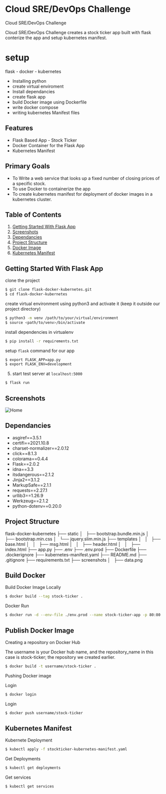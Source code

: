 # Cloud SRE/DevOps Challenge

Cloud SRE/DevOps Challenge

Cloud SRE/DevOps Challenge  creates a stock ticker app built with flask conterize the app and setup kubernetes manifest.

# setup
flask - docker - kubernetes
- Installing python
- create virtual enviroment
- Install dependancies
- create flask app
- build Docker image using Dockerfile
- write docker compose
- writing kubernetes Manifest files


## Features
- Flask Based App - Stock Ticker
- Docker Container for the Flask App
- Kubernetes Manifest


## Primary Goals
 - To Write a web service that looks up a fixed number of closing prices of a specific stock. 
 - To use Docker to containerize the app
 - To create kubernetes manifest for deployment of docker images in a kubernetes cluster.



## Table of Contents

1. [Getting Started With Flask App](#getting-started)
1. [Screenshots](#screenshots)
1. [Dependancies](#Dependancies)
1. [Project Structure](#ProjectStructure)
1. [Docker Image](#docker)
1. [Kubernetes Manifest](#kubernetes-manifest)




## Getting Started With Flask App

clone the project

```bash
$ git clone flask-docker-kubernetes.git
$ cd flask-docker-kubernetes
```

create virtual environment using python3 and activate it (keep it outside our project directory)

```bash
$ python3 -m venv /path/to/your/virtual/environment
$ source <path/to/venv>/bin/activate
```

install dependencies in virtualenv

```bash
$ pip install -r requirements.txt
```

setup `flask` command for our app

```bash
$ export FLASK_APP=app.py
$ export FLASK_ENV=development
```

5) start test server at `localhost:5000`

```bash
$ flask run
```


## Screenshots

![Home](/screenshots/data.png)


## Dependancies

- asgiref==3.5.1
- certifi==2021.10.8
- charset-normalizer==2.0.12
- click==8.1.3
- colorama==0.4.4
- Flask==2.0.2
- idna==3.3
- itsdangerous==2.1.2
- Jinja2==3.1.2
- MarkupSafe==2.1.1
- requests==2.27.1
- urllib3==1.26.9
- Werkzeug==2.1.2
- python-dotenv==0.20.0



## Project Structure

flask-docker-kubernetes
├── static
│   ├── bootstrap.bundle.min.js
│   ├── bootstrap.min.css
│   └── jquery.slim.min.js
├── templates
│   │   ├── base.html
│   │   ├── msg.html
│   │   ├── header.html
│   │   ├── index.html
├── app.py
├── .env
├── .env.prod
├── Dockerfile
├── .dockerignore
├── kubernetes-manifest.yaml
├── README.md
├── .gitignore
├── requirements.txt
├── screenshots
│   ├── data.png



## Build Docker

Build Docker Image Locally

```bash
$ docker build --tag stock-ticker .
```

Docker Run 

```bash
$ docker run -d --env-file ./env.prod --name stock-ticker-app -p 80:80 stock-ticker
```


## Publish Docker Image

Creating a repository on Docker Hub

The username is your Docker hub name, and the repository_name in this case is stock-ticker; the repository we created earlier.

```bash
$ docker build -t username/stock-ticker .

```

Pushing Docker image

Login
```bash
$ docker login

```

Login
```bash
$ docker push username/stock-ticker

```

## Kubernetes Manifest

Kubernete Deployment

```bash
$ kubectl apply -f stockticker-kubernetes-manifest.yaml
```

Get Deployments
```bash
$ kubectl get deployments
```


Get services
```bash
$ kubectl get services
```